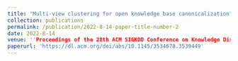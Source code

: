```yaml
---
title: "Multi-view clustering for open knowledge base canonicalization"
collection: publications
permalink: /publication/2022-8-14-paper-title-number-2
date: 2022-8-14
venue: ''Proceedings of the 28th ACM SIGKDD Conference on Knowledge Discovery and Data Mining"
paperurl: 'https://dl.acm.org/doi/abs/10.1145/3534678.3539449'
---
```

